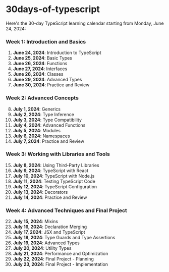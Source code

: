 # 30days-of-typescript

Here's the 30-day TypeScript learning calendar starting from Monday, June 24, 2024:

### Week 1: Introduction and Basics

1. **June 24, 2024**: Introduction to TypeScript
2. **June 25, 2024**: Basic Types
3. **June 26, 2024**: Functions
4. **June 27, 2024**: Interfaces
5. **June 28, 2024**: Classes
6. **June 29, 2024**: Advanced Types
7. **June 30, 2024**: Practice and Review

### Week 2: Advanced Concepts

8. **July 1, 2024**: Generics
9. **July 2, 2024**: Type Inference
10. **July 3, 2024**: Type Compatibility
11. **July 4, 2024**: Advanced Functions
12. **July 5, 2024**: Modules
13. **July 6, 2024**: Namespaces
14. **July 7, 2024**: Practice and Review

### Week 3: Working with Libraries and Tools

15. **July 8, 2024**: Using Third-Party Libraries
16. **July 9, 2024**: TypeScript with React
17. **July 10, 2024**: TypeScript with Node.js
18. **July 11, 2024**: Testing TypeScript Code
19. **July 12, 2024**: TypeScript Configuration
20. **July 13, 2024**: Decorators
21. **July 14, 2024**: Practice and Review

### Week 4: Advanced Techniques and Final Project

22. **July 15, 2024**: Mixins
23. **July 16, 2024**: Declaration Merging
24. **July 17, 2024**: JSX and TypeScript
25. **July 18, 2024**: Type Guards and Type Assertions
26. **July 19, 2024**: Advanced Types
27. **July 20, 2024**: Utility Types
28. **July 21, 2024**: Performance and Optimization
29. **July 22, 2024**: Final Project - Planning
30. **July 23, 2024**: Final Project - Implementation